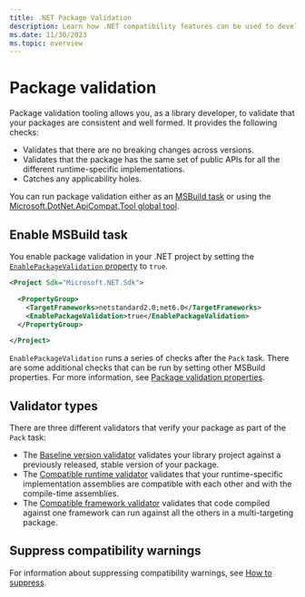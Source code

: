 ```yaml
---
title: .NET Package Validation
description: Learn how .NET compatibility features can be used to develop consistent and well-formed multi-targeting packages.
ms.date: 11/30/2023
ms.topic: overview
---
```


# Package validation

Package validation tooling allows you, as a library developer, to validate that your packages are consistent and well formed. It provides the following checks:

- Validates that there are no breaking changes across versions.
- Validates that the package has the same set of public APIs for all the different runtime-specific implementations.
- Catches any applicability holes.

You can run package validation either as an [MSBuild task](#enable-msbuild-task) or using the [Microsoft.DotNet.ApiCompat.Tool global tool](global-tool.md).

## Enable MSBuild task

You enable package validation in your .NET project by setting the [`EnablePackageValidation` property](../../../core/project-sdk/msbuild-props.md#enablepackagevalidation) to `true`.

```xml
<Project Sdk="Microsoft.NET.Sdk">

  <PropertyGroup>
    <TargetFrameworks>netstandard2.0;net6.0</TargetFrameworks>
    <EnablePackageValidation>true</EnablePackageValidation>
  </PropertyGroup>

</Project>
```

`EnablePackageValidation` runs a series of checks after the `Pack` task. There are some additional checks that can be run by setting other MSBuild properties. For more information, see [Package validation properties](../../../core/project-sdk/msbuild-props.md#package-validation-properties).

## Validator types

There are three different validators that verify your package as part of the `Pack` task:

- The [Baseline version validator](baseline-version-validator.md) validates your library project against a previously released, stable version of your package.
- The [Compatible runtime validator](compatible-framework-validator.md) validates that your runtime-specific implementation assemblies are compatible with each other and with the compile-time assemblies.
- The [Compatible framework validator](compatible-framework-in-package-validator.md) validates that code compiled against one framework can run against all the others in a multi-targeting package.

## Suppress compatibility warnings

For information about suppressing compatibility warnings, see [How to suppress](diagnostic-ids.md#how-to-suppress).
